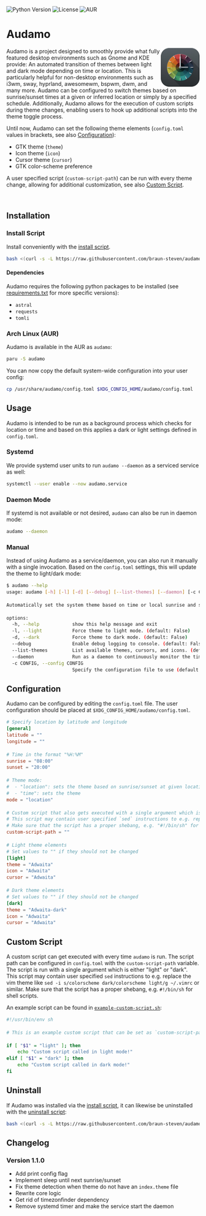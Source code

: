 ![Python Version](https://img.shields.io/badge/python-3.9%20|%203.10%20|%203.11%20|%203.12-blue)
![License](https://img.shields.io/badge/license-MIT-blue)
![AUR](https://img.shields.io/aur/version/audamo)

# Audamo
 <img align="right" src='https://raw.githubusercontent.com/braun-steven/audamo/main/docs/res/logo.png' width='20%'>

Audamo is a project designed to smoothly provide what fully featured desktop environments such as Gnome and KDE provide: An automated transition of themes between light and dark mode depending on time or location. This is particularly helpful for non-desktop environments such as i3wm, sway, hyprland, awesomewm, bspwm, dwm, and many more. Audamo can be configured to switch themes based on sunrise/sunset times at a given or inferred location or simply by a specified schedule. Additionally, Audamo allows for the execution of custom scripts during theme changes, enabling users to hook up additional scripts into the theme toggle process.

Until now, Audamo can set the following theme elements (`config.toml` values in brackets, see also [Configuration](#configuration)):

- GTK theme (`theme`)
- Icon theme (`icon`)
- Cursor theme (`cursor`)
- GTK color-scheme preference

A user specified script (`custom-script-path`) can be run with every theme change, allowing for additional customization, see also [Custom Script](#custom-script).

</br>

## Installation

### Install Script

Install conveniently with the [install script](https://raw.githubusercontent.com/braun-steven/audamo/main/install.sh).

``` bash
bash <(curl -s -L https://raw.githubusercontent.com/braun-steven/audamo/main/install.sh)
```

#### Dependencies

Audamo requires the following python packages to be installed (see [requirements.txt](https://raw.githubusercontent.com/braun-steven/audamo/main/install.sh) for more specific versions):

- `astral`
- `requests`
- `tomli`

### Arch Linux (AUR)

Audamo is available in the AUR as `audamo`:

```bash
paru -S audamo
```

You can now copy the default system-wide configuration into your user config:

``` bash
cp /usr/share/audamo/config.toml $XDG_CONFIG_HOME/audamo/config.toml
```

## Usage

Audamo is intended to be run as a background process which checks for location or time and based on this applies a dark or light settings defined in `config.toml`. 

### Systemd

We provide systemd user units to run `audamo --daemon` as a serviced service as well:

```bash
systemctl --user enable --now audamo.service
```

### Daemon Mode

If systemd is not available or not desired, `audamo` can also be run in daemon mode:

``` bash
audamo --daemon
```

### Manual

Instead of using Audamo as a service/daemon, you can also run it manually with a single invocation. Based on the `config.toml` settings, this will update the theme to light/dark mode:

``` bash
$ audamo --help
usage: audamo [-h] [-l] [-d] [--debug] [--list-themes] [--daemon] [-c CONFIG]

Automatically set the system theme based on time or local sunrise and sunset.

options:
  -h, --help            show this help message and exit
  -l, --light           Force theme to light mode. (default: False)
  -d, --dark            Force theme to dark mode. (default: False)
  --debug               Enable debug logging to console. (default: False)
  --list-themes         List available themes, cursors, and icons. (default: False)
  --daemon              Run as a daemon to continuously monitor the time. (default: False)
  -c CONFIG, --config CONFIG
                        Specify the configuration file to use (default: None)
```

## Configuration

Audamo can be configured by editing the `config.toml` file. The user configuration should be placed at `$XDG_CONFIG_HOME/audamo/config.toml`.

``` toml
# Specify location by latitude and longitude
[general]
latitude = ""
longitude = ""

# Time in the format "%H:%M"
sunrise = "08:00"
sunset = "20:00"

# Theme mode:
#  - "location": sets the theme based on sunrise/sunset at given location
#  - "time": sets the theme
mode = "location"

# Custom script that also gets executed with a single argument which is either "light" or "dark"
# This script may contain user specified `sed` instructions to e.g. replace the vim theme like "sed -i s/colorscheme dark/colorscheme light/g ~/.vimrc" or similar
# Make sure that the script has a proper shebang, e.g. "#!/bin/sh" for shell scripts
custom-script-path = ""

# Light theme elements
# Set values to "" if they should not be changed
[light]
theme = "Adwaita"
icon = "Adwaita"
cursor = "Adwaita"

# Dark theme elements
# Set values to "" if they should not be changed
[dark]
theme = "Adwaita-dark"
icon = "Adwaita"
cursor = "Adwaita"
```

## Custom Script

A custom script can get executed with every time `audamo` is run. The script path can be configured in `config.toml` with the  `custom-script-path` variable. The script is run with a single argument which is either "light" or "dark". This script may contain user specified `sed` instructions to e.g. replace the vim theme like `sed -i s/colorscheme dark/colorscheme light/g ~/.vimrc` or similar. Make sure that the script has a proper shebang, e.g. `#!/bin/sh` for shell scripts.

An example script can be found in [`example-custom-script.sh`](example-custom-script.sh):

```bash
#!/usr/bin/env sh

# This is an example custom script that can be set as `custom-script-path` in the config file.

if [ "$1" = "light" ]; then
    echo "Custom script called in light mode!"
elif [ "$1" = "dark" ]; then
    echo "Custom script called in dark mode!"
fi
```


## Uninstall

If Audamo was installed via the [install script](https://raw.githubusercontent.com/braun-steven/audamo/main/install.sh), it can likewise be uninstalled with the [uninstall script](https://raw.githubusercontent.com/braun-steven/audamo/main/uninstall.sh):

``` bash
bash <(curl -s -L https://raw.githubusercontent.com/braun-steven/audamo/main/uninstall.sh)
```

## Changelog

### Version 1.1.0

- Add print config flag
- Implement sleep until next sunrise/sunset
- Fix theme detection when theme do not have an `index.theme` file
- Rewrite core logic
- Get rid of timezonfinder dependency
- Remove systemd timer and make the service start the daemon
